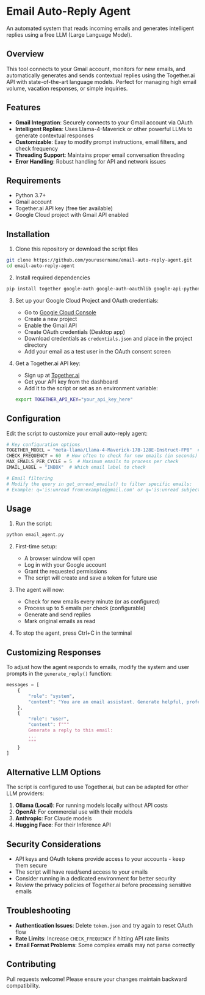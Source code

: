 # Email Auto-Reply Agent

An automated system that reads incoming emails and generates intelligent replies using a free LLM (Large Language Model).

## Overview

This tool connects to your Gmail account, monitors for new emails, and automatically generates and sends contextual replies using the Together.ai API with state-of-the-art language models. Perfect for managing high email volume, vacation responses, or simple inquiries.

## Features

- **Gmail Integration**: Securely connects to your Gmail account via OAuth
- **Intelligent Replies**: Uses Llama-4-Maverick or other powerful LLMs to generate contextual responses
- **Customizable**: Easy to modify prompt instructions, email filters, and check frequency
- **Threading Support**: Maintains proper email conversation threading
- **Error Handling**: Robust handling for API and network issues

## Requirements

- Python 3.7+
- Gmail account
- Together.ai API key (free tier available)
- Google Cloud project with Gmail API enabled

## Installation

1. Clone this repository or download the script files
```bash
git clone https://github.com/yourusername/email-auto-reply-agent.git
cd email-auto-reply-agent
```

2. Install required dependencies
```bash
pip install together google-auth google-auth-oauthlib google-api-python-client
```

3. Set up your Google Cloud Project and OAuth credentials:
   - Go to [Google Cloud Console](https://console.cloud.google.com/)
   - Create a new project
   - Enable the Gmail API
   - Create OAuth credentials (Desktop app)
   - Download credentials as `credentials.json` and place in the project directory
   - Add your email as a test user in the OAuth consent screen

4. Get a Together.ai API key:
   - Sign up at [Together.ai](https://www.together.ai/)
   - Get your API key from the dashboard
   - Add it to the script or set as an environment variable:
   ```bash
   export TOGETHER_API_KEY="your_api_key_here"
   ```

## Configuration

Edit the script to customize your email auto-reply agent:

```python
# Key configuration options
TOGETHER_MODEL = "meta-llama/Llama-4-Maverick-17B-128E-Instruct-FP8"  # Which LLM to use
CHECK_FREQUENCY = 60  # How often to check for new emails (in seconds)
MAX_EMAILS_PER_CYCLE = 5  # Maximum emails to process per check
EMAIL_LABEL = "INBOX"  # Which email label to check

# Email filtering
# Modify the query in get_unread_emails() to filter specific emails:
# Example: q='is:unread from:example@gmail.com' or q='is:unread subject:"Important"'
```

## Usage

1. Run the script:
```bash
python email_agent.py
```

2. First-time setup:
   - A browser window will open
   - Log in with your Google account
   - Grant the requested permissions
   - The script will create and save a token for future use

3. The agent will now:
   - Check for new emails every minute (or as configured)
   - Process up to 5 emails per check (configurable)
   - Generate and send replies
   - Mark original emails as read

4. To stop the agent, press Ctrl+C in the terminal

## Customizing Responses

To adjust how the agent responds to emails, modify the system and user prompts in the `generate_reply()` function:

```python
messages = [
    {
        "role": "system", 
        "content": "You are an email assistant. Generate helpful, professional replies to emails. Be concise but thorough."
    },
    {
        "role": "user", 
        "content": f"""
        Generate a reply to this email:
        ...
        """
    }
]
```

## Alternative LLM Options

The script is configured to use Together.ai, but can be adapted for other LLM providers:

1. **Ollama (Local)**: For running models locally without API costs
2. **OpenAI**: For commercial use with their models
3. **Anthropic**: For Claude models
4. **Hugging Face**: For their Inference API

## Security Considerations

- API keys and OAuth tokens provide access to your accounts - keep them secure
- The script will have read/send access to your emails
- Consider running in a dedicated environment for better security
- Review the privacy policies of Together.ai before processing sensitive emails

## Troubleshooting

- **Authentication Issues**: Delete `token.json` and try again to reset OAuth flow
- **Rate Limits**: Increase `CHECK_FREQUENCY` if hitting API rate limits
- **Email Format Problems**: Some complex emails may not parse correctly


## Contributing

Pull requests welcome! Please ensure your changes maintain backward compatibility.
